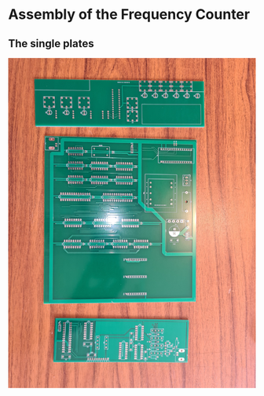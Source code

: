 # Assembly of the Frequency Counter
## The single plates
![Fresh from manufacturer](https://github.com/StefanRau/Frequency-Counter-1-Project/blob/main/Bilder/20210417_125843.jpg)